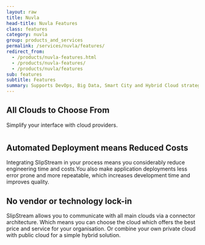 ```yaml
---
layout: raw
title: Nuvla
head-title: Nuvla Features
class: features
category: nuvla
group: products_and_services
permalink: /services/nuvla/features/
redirect_from:
  - /products/nuvla-features.html
  - /products/nuvla-features/
  - /products/nuvla/features
sub: features
subtitle: Features
summary: Supports DevOps, Big Data, Smart City and Hybrid Cloud strategies.
---
```


<div class="jumbotron">
  <div class="container big spacy">
    <div class="row row-highlights">
       <div class="col-md-6 col-2-text">
         <h2>All Clouds to Choose From</h2>
         <p>Simplify your interface with cloud providers.</p>
       </div>
       <div class="col-md-6 col-2-image">
           <h1>
               <center>
                   <span class="glyphicon glyphicon-eye-open"></span>
               </center>
           </h1>
       </div>
    </div>
    <div class="row row-highlights">
      <div class="col-md-6 col-2-image">
          <h1>
              <center>
                  <span class="glyphicon glyphicon-piggy-bank"></span>
              </center>
          </h1>
      </div>
      <div class="col-md-6 col-2-text">
        <h2>Automated Deployment means Reduced Costs</h2>
        <p>Integrating SlipStream in your process means you considerably reduce engineering time and costs.You also make application deployments less error prone and more repeatable, which increases development time and improves quality.</p>
      </div>
    </div>
    <div class="row row-highlights">
      <div class="col-md-6">
        <h2>No vendor or technology lock-in</h2>
        <p>SlipStream allows you to communicate with all main clouds via a connector architecture. Which means you can choose the cloud which offers the best price and service for your organisation. Or combine your own private cloud with public cloud for a simple hybrid solution.</p>
      </div>
      <div class="col-md-6 col-2-image">
          <h1>
              <center>
                <span class="glyphicon glyphicon-lock"></span>
              </center>
          </h1>
      </div>
    </div>
  </div>
</div>

    
                 
  

